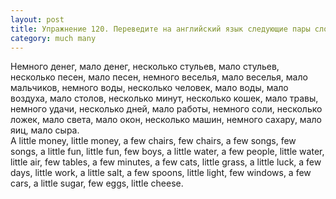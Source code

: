 ```yaml
---
layout: post
title: Упражнение 120. Переведите на английский язык следующие пары слов.
category: much many
---
```

<section class="question">
Немного денег, мало денег, несколько стульев, мало стульев, несколько песен, мало песен, немного веселья, мало веселья, мало мальчиков, немного воды, несколько человек, мало воды, мало воздуха, мало столов, несколько минут, несколько кошек, мало травы, немного удачи, несколько дней, мало работы, немного соли, несколько ложек, мало света, мало окон, несколько машин, немного сахару, мало яиц, мало сыра.
</section>

<section class="answer">
A little money, little money, a few chairs, few chairs, a few songs, few songs, a little fun, little fun, few boys, a little water, a few people, little water, little air, few tables, a few minutes, a few cats, little grass, a little luck, a few days, little work, a little salt, a few spoons, little light, few windows, a few cars, a little sugar, few eggs, little cheese.
</section>